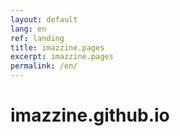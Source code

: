 ```yaml
---
layout: default
lang: en
ref: landing
title: imazzine.pages
excerpt: imazzine.pages
permalink: /en/
---
```


# imazzine.github.io